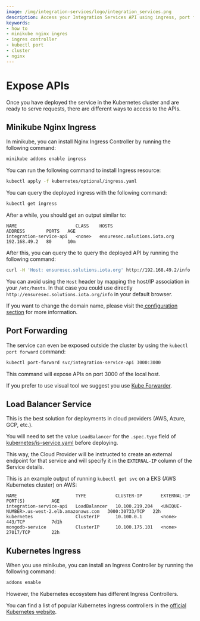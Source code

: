 ```yaml
---
image: /img/integration-services/logo/integration_services.png
description: Access your Integration Services API using ingress, port forwarding, a load balancer service or an Ingress Controller.  
keywords:
- how to
- minikube nginx ingres
- ingres controller
- kubectl port
- cluster
- nginx
---
```


# Expose APIs

Once you have deployed the service in the Kubernetes cluster and are ready to serve requests, there are different ways
to access to the APIs.

## Minikube Nginx Ingress

In minikube, you can install Nginx Ingress Controller by running the following command:

```bash
minikube addons enable ingress
````

You can run the following command to install Ingress resource:

```bash
kubectl apply -f kubernetes/optional/ingress.yaml
```

You can query the deployed ingress with the following command:

```bash
kubectl get ingress
```

After a while, you should get an output similar to:

```log
NAME                      CLASS    HOSTS                          ADDRESS        PORTS   AGE
integration-service-api   <none>   ensuresec.solutions.iota.org   192.168.49.2   80      10m
```

After this, you can query the to query the deployed API by running the following command:

```bash
curl -H 'Host: ensuresec.solutions.iota.org' http://192.168.49.2/info
```

You can avoid using the `Host` header by mapping the host/IP association in your `/etc/hosts`. In that case you could
use directly `http://ensuresec.solutions.iota.org/info` in your default browser.

If you want to change the domain name, please visit the[ configuration section](configuration.md) for more information.

## Port Forwarding

The service can even be exposed outside the cluster by using the `kubectl port forward` command:

```bash
kubectl port-forward svc/integration-service-api 3000:3000
```

This command will expose APIs on port 3000 of the local host.

If you prefer to use visual tool we suggest you
use [Kube Forwarder]([https://link](https://kube-forwarder.pixelpoint.io/)).

## Load Balancer Service

This is the best solution for deployments in cloud providers (AWS, Azure, GCP, etc.).

You will need to set the value `LoadBalancer` for the `.spec.type` field
of [kubernetes/is-service.yaml](https://github.com/iotaledger/integration-services/blob/master/kubernetes/is-service.yaml)
before deploying.

This way, the Cloud Provider will be instructed to create an external endpoint for that service and will specify it in
the `EXTERNAL-IP` column of the Service details.

This is an example output of running `kubectl get svc` on a EKS (AWS Kubernetes cluster) on AWS:

```log
NAME                      TYPE           CLUSTER-IP       EXTERNAL-IP                                                              PORT(S)          AGE
integration-service-api   LoadBalancer   10.100.219.204   <UNIQUE-NUMBER>.us-west-2.elb.amazonaws.com   3000:30733/TCP   22h
kubernetes                ClusterIP      10.100.0.1       <none>                                                                   443/TCP          7d1h
mongodb-service           ClusterIP      10.100.175.101   <none>                                                                   27017/TCP        22h
```

## Kubernetes Ingress

When you use minikube, you can install an Ingress Controller by running the following command:

```bash
addons enable
```

However, the Kubernetes ecosystem has different Ingress Controllers.

You can find a list of popular Kubernetes ingress controllers in
the [official Kubernetes website](https://kubernetes.io/docs/concepts/services-networking/ingress-controllers/).

